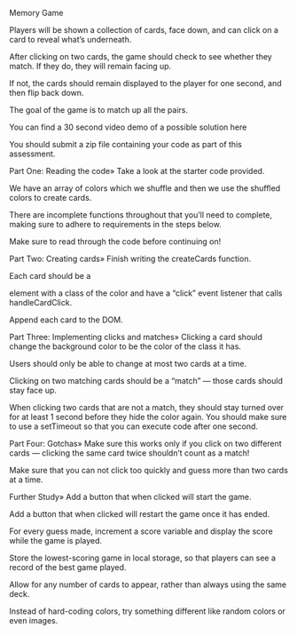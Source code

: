 Memory Game

Players will be shown a collection of cards, face down, and can click on a card to reveal what’s underneath.

After clicking on two cards, the game should check to see whether they match. If they do, they will remain facing up.

If not, the cards should remain displayed to the player for one second, and then flip back down.

The goal of the game is to match up all the pairs.

You can find a 30 second video demo of a possible solution here

You should submit a zip file containing your code as part of this assessment.

Part One: Reading the code»
Take a look at the starter code provided.

We have an array of colors which we shuffle and then we use the shuffled colors to create cards.

There are incomplete functions throughout that you’ll need to complete, making sure to adhere to requirements in the steps below.

Make sure to read through the code before continuing on!

Part Two: Creating cards»
Finish writing the createCards function.

Each card should be a <div> element with a class of the color and have a “click” event listener that calls handleCardClick.

Append each card to the DOM.

Part Three: Implementing clicks and matches»
Clicking a card should change the background color to be the color of the class it has.

Users should only be able to change at most two cards at a time.

Clicking on two matching cards should be a “match” — those cards should stay face up.

When clicking two cards that are not a match, they should stay turned over for at least 1 second before they hide the color again. You should make sure to use a setTimeout so that you can execute code after one second.

Part Four: Gotchas»
Make sure this works only if you click on two different cards — clicking the same card twice shouldn’t count as a match!

Make sure that you can not click too quickly and guess more than two cards at a time.

Further Study»
Add a button that when clicked will start the game.

Add a button that when clicked will restart the game once it has ended.

For every guess made, increment a score variable and display the score while the game is played.

Store the lowest-scoring game in local storage, so that players can see a record of the best game played.

Allow for any number of cards to appear, rather than always using the same deck.

Instead of hard-coding colors, try something different like random colors or even images.
